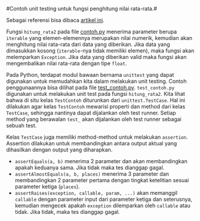 #Contoh unit testing untuk fungsi penghitung nilai rata-rata.#

Sebagai referensi bisa dibaca [artikel ini](http://www.drdobbs.com/testing/unit-testing-with-python/240165163).

Fungsi `hitung_rata2` pada file [contoh.py](https://github.com/sigitdewanto/tugas-kuliah/blob/master/software_testing/unittest/python/contoh.py) menerima parameter berupa `iterable` yang elemen-elemennya merupakan nilai numerik, kemudian akan menghitung nilai rata-rata dari data yang diberikan. Jika data yang dimasukkan kosong (`iterable`-nya tidak memiliki elemen), maka fungsi akan melemparkan `Exception`. Jika data yang diberikan valid maka fungsi akan mengembalikan nilai rata-rata dengan tipe `float`.

Pada Python, terdapat modul bawaan bernama `unittest` yang dapat digunakan untuk memudahkan kita dalam melakukan unit testing. Contoh penggunaannya bisa dilihat pada file [test_contoh.py](https://github.com/sigitdewanto/tugas-kuliah/blob/master/software_testing/unittest/python/test_contoh.py ). `test_contoh.py` digunakan untuk melakukan unit test pada fungsi `hitung_rata2`. Kita lihat bahwa di situ kelas `TestContoh` diturunkan dari `unittest.TestCase`. Hal ini dilakukan agar kelas `TestContoh` mewarisi properti dan method dari kelas `TestCase`, sehingga nantinya dapat dijalankan oleh test runner. Setiap method yang berawalan `test_` akan dijalankan oleh test runner sebagai sebuah test.

Kelas `TestCase` juga memiliki method-method untuk melakukan `assertion`. Assertion dilakukan untuk membandingkan antara output aktual yang dihasilkan dengan output yang diharapkan.

* `assertEquals(a, b)` menerima 2 parameter dan akan membandingkan apakah keduanya sama. Jika tidak maka tes dianggap gagal.
* `assertAlmostEquals(a, b, places)` menerima 3 parameter dan membandingkan 2 parameter pertama dengan tingkat ketelitian sesuai parameter ketiga (`places`).
* `assertRaises(exception, callable, param, ...)` akan memanggil `callable` dengan parameter input dari parameter ketiga dan seterusnya, kemudian mengecek apakah `exception` dilemparkan oleh `callable` atau tidak. Jika tidak, maka tes dianggap gagal.